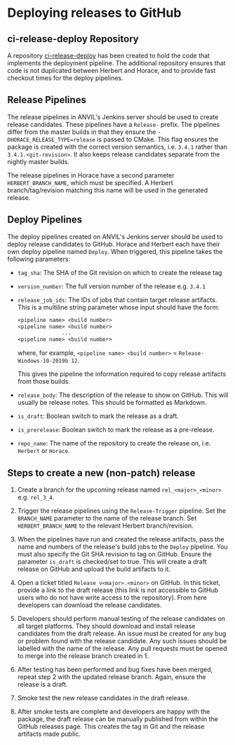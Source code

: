 # Deploying releases to GitHub

## ci-release-deploy Repository

A repository
[ci-release-deploy](https://github.com/pace-neutrons/ci-release-deploy)
has been created to hold the code that implements the deployment pipeline.
The additional repository ensures that
code is not duplicated between Herbert and Horace,
and to provide fast checkout times for the deploy pipelines.

## Release Pipelines

The release pipelines in ANVIL's Jenkins server should be used to create release
candidates.
These pipelines have a `Release-` prefix.
The pipelines differ from the master builds in that they ensure the
`-DHORACE_RELEASE_TYPE=release` is passed to CMake.
This flag ensures the package is created with the correct version semantics,
i.e. `3.4.1` rather than `3.4.1.<git-revision>`.
It also keeps release candidates separate from the nightly master builds.

The release pipelines in Horace have a second parameter `HERBERT_BRANCH_NAME`,
which must be specified. A Herbert branch/tag/revision matching this name will
be used in the generated release.

## Deploy Pipelines

The deploy pipelines created on ANVIL's Jenkins server should be used to deploy
release candidates to GitHub.
Horace and Herbert each have their own deploy pipeline named `Deploy`.
When triggered, this pipeline takes the following parameters:

- `tag_sha`: The SHA of the Git revision on which to create the release tag
- `version_number`: The full version number of the release e.g. `3.4.1`
- `release_job_ids`: The IDs of jobs that contain target release artifacts.
This is a multiline string parameter whose input should have the form:

  ```txt
  <pipeline name> <build number>
  <pipeline name> <build number>
                ...
  <pipeline name> <build number>
  ```

  where, for example,
  `<pipeline name> <build number>` = `Release-Windows-10-2019b 12`.

  This gives the pipeline the information required to copy release artifacts
  from those builds.

- `release_body`: The description of the release to show on GitHub.
This will usually be release notes.
This should be formatted as Markdown.

- `is_draft`: Boolean switch to mark the release as a draft.

- `is_prerelease`: Boolean switch to mark the release as a pre-release.

- `repo_name`: The name of the repository to create the release on,
i.e. `Herbert` or `Horace`.

## Steps to create a new (non-patch) release

1. Create a branch for the upcoming release named `rel_<major>_<minor>`
e.g. `rel_3_4`.

2. Trigger the release pipelines using the `Release-Trigger` pipeline.
Set the `BRANCH_NAME` parameter to the name of the release branch.
Set `HERBERT_BRANCH_NAME` to the relevant Herbert branch/revision.

3. When the pipelines have run and created the release artifacts,
pass the name and numbers of the release's build jobs to the `Deploy` pipeline.
You must also specify the Git SHA revision to tag on GitHub.
Ensure the parameter `is_draft` is checked/set to true.
This will create a draft release on GitHub and upload the build artifacts to it.

4. Open a ticket titled `Release v<major>.<minor>` on GitHub.
In this ticket, provide a link to the draft release
(this link is not accessible to GitHub users who do not have write access to
the repository).
From here developers can download the release candidates.

5. Developers should perform manual testing of the release candidates
on all target platforms.
They should download and install release candidates from the draft release.
An issue must be created for any bug or problem found with the release candidate.
Any such issues should be labelled with the name of the release.
Any pull requests must be opened to merge into the release branch created in 1.

6. After testing has been performed and bug fixes have been merged,
repeat step 2 with the updated release branch.
Again, ensure the release is a draft.

7. Smoke test the new release candidates in the draft release.

8. After smoke tests are complete and developers are happy with the package,
the draft release can be manually published from within the GitHub releases page.
This creates the tag in Git and the release artifacts made public.
